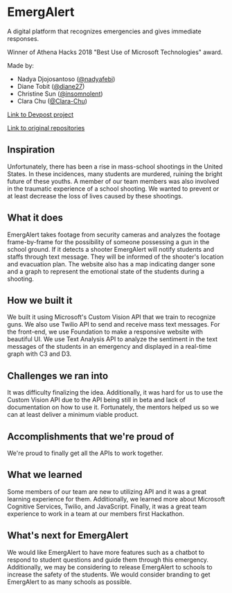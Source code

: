 # EmergAlert

A digital platform that recognizes emergencies and gives immediate responses.

Winner of Athena Hacks 2018 "Best Use of Microsoft Technologies" award.

Made by:
* Nadya Djojosantoso ([@nadyafebi](https://github.com/nadyafebi))
* Diane Tobit ([@diane27](https://github.com/diane27))
* Christine Sun ([@insomnolent](https://github.com/insomnolent))
* Clara Chu ([@Clara-Chu](https://github.com/Clara-Chu))

[Link to Devpost project](https://devpost.com/software/emergalert-gq3yva)

[Link to original repositories](https://github.com/EmergAlert)

## Inspiration
Unfortunately, there has been a rise in mass-school shootings in the United States. In these incidences, many students are murdered, ruining the bright future of these youths. A member of our team members was also involved in the traumatic experience of a school shooting. We wanted to prevent or at least decrease the loss of lives caused by these shootings.

## What it does
EmergAlert takes footage from security cameras and analyzes the footage frame-by-frame for the possibility of someone possessing a gun in the school ground. If it detects a shooter EmergAlert will notify students and staffs through text message. They will be informed of the shooter's location and evacuation plan. The website also has a map indicating danger sone and a graph to represent the emotional state of the students during a shooting.

## How we built it
We built it using Microsoft's Custom Vision API that we train to recognize guns. We also use Twilio API to send and receive mass text messages. For the front-end, we use Foundation to make a responsive website with beautiful UI. We use Text Analysis API to analyze the sentiment in the text messages of the students in an emergency and displayed in a real-time graph with C3 and D3.

## Challenges we ran into
It was difficulty finalizing the idea. Additionally, it was hard for us to use the Custom Vision API due to the API being still in beta and lack of documentation on how to use it. Fortunately, the mentors helped us so we can at least deliver a minimum viable product.

## Accomplishments that we're proud of
We're proud to finally get all the APIs to work together.

## What we learned
Some members of our team are new to utilizing API and it was a great learning experience for them. Additionally, we learned more about Microsoft Cognitive Services, Twilio, and JavaScript. Finally, it was a great team experience to work in a team at our members first Hackathon.

## What's next for EmergAlert
We would like EmergAlert to have more features such as a chatbot to respond to student questions and guide them through this emergency. Additionally, we may be considering to release EmergAlert to schools to increase the safety of the students. We would consider branding to get EmergAlert to as many schools as possible.
